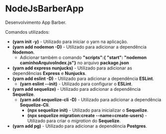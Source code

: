 # NodeJsBarberApp

Desenvolvimento App Barber.

Comandos utilizados:

- **(yarn init -y)** - Utilizado para iniciar o yarn na aplicação.
- **(yarn add nodemon -D)** - Utilizado para adicionar a dependência
  **Nodemon**.
  - Adicionar também o comando **"scripts":{ "start": "nodemon
    caminhoArquivoIndex.js"}** no arquivo **package.json**
- **(yarn add express nunjucks)** - Utilizado para adicionar as dependências
  **Express** e **Nunjucks**.
- **(yarn add eslint -D)** - Utilizado para adicionar a dependência **ESLint**.
  - **(yarn eslint --init)** - Utilizado para configurar o **ESLint**.
- **(yarn add sequelize)** - Utilizado para adicionar a dependência
  **Sequelize**.
  - **(yarn add sequelize-cli -D)** - Utilizado para adicionar a dependência
    **Sequelize-Cli**.
    - **(npx sequelize init)** - Utilizado para inicializar o **Sequelize**.
    - **(npx sequelize migration:create --name=create-users)** - Utilizado para
      criar o _migration_ do **Sequelize**.
- **(yarn add pg)** - Utilizado para adicionar a dependência **Postgres**.
